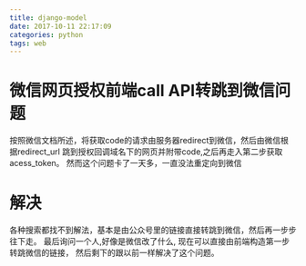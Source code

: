 ```yaml
---
title: django-model
date: 2017-10-11 22:17:09
categories: python
tags: web
---
```

# 微信网页授权前端call API转跳到微信问题
 按照微信文档所述，将获取code的请求由服务器redirect到微信，然后由微信根据redirect_url
 跳到授权回调域名下的网页并附带code,之后再走入第二步获取acess_token。
 然而这个问题卡了一天多，一直没法重定向到微信

# 解决
各种搜索都找不到解法，基本是由公众号里的链接直接转跳到微信，然后再一步步往下走。
最后询问一个人,好像是微信改了什么, 现在可以直接由前端构造第一步转跳微信的链接，
然后剩下的跟以前一样解决了这个问题。

